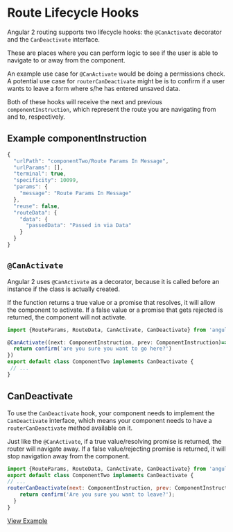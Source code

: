 # Route Lifecycle Hooks

Angular 2 routing supports two lifecycle hooks: the `@CanActivate` decorator
and the `CanDeactivate` interface.

These are places where you can perform logic to see if the user is able to navigate to or away from the component.

An example use case for `@CanActivate` would be doing a permissions check. A
potential use case for `routerCanDeactivate` might be is to confirm if a user
wants to leave a form where s/he has entered unsaved data.

Both of these hooks will receive the next and previous `componentInstruction`,
which represent the route you are navigating from and to, respectively.

## Example componentInstruction

```javascript
{
  "urlPath": "componentTwo/Route Params In Message",
  "urlParams": [],
  "terminal": true,
  "specificity": 10099,
  "params": {
    "message": "Route Params In Message"
  },
  "reuse": false,
  "routeData": {
    "data": {
      "passedData": "Passed in via Data"
    }
  }
}
```
## `@CanActivate`

Angular 2 uses `@CanActivate` as a decorator, because it is called before an instance if the class is actually created.

If the function returns a true value or a promise that resolves, it will allow the component to activate.
If a false value or a promise that gets rejected is returned, the component will not activate.

```javascript
import {RouteParams, RouteData, CanActivate, CanDeactivate} from 'angular2/router';

@CanActivate((next: ComponentInstruction, prev: ComponentInstruction)=>{
  return confirm('are you sure you want to go here?')
})
export default class ComponentTwo implements CanDeactivate {
 // ...
}
```

## CanDeactivate

To use the `CanDeactivate` hook, your component needs to implement the `CanDeactivate` interface, which means your component needs to have a `routerCanDeactivate` method available on it.

Just like the `@CanActivate`, if a true value/resolving promise is returned, the router will navigate away.
If a false value/rejecting promise is returned, it will stop navigation away from the component.

```javascript
import {RouteParams, RouteData, CanActivate, CanDeactivate} from 'angular2/router';
export default class ComponentTwo implements CanDeactivate {
// ...
routerCanDeactivate(next: ComponentInstruction, prev: ComponentInstruction) {
    return confirm('Are you sure you want to leave?');
  }
}
```
[View Example](http://plnkr.co/edit/BaW7I2x7dEIHyoeR9SNW?p=preview)

